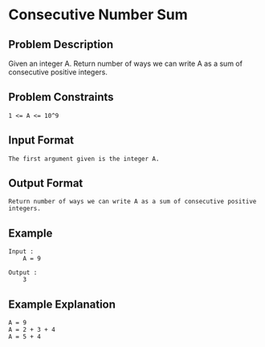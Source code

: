 # Consecutive Number Sum

## Problem Description

Given an integer A. Return number of ways we can write A as a sum of consecutive positive integers.

## Problem Constraints
```
1 <= A <= 10^9
```

## Input Format
```
The first argument given is the integer A.
```

## Output Format
```
Return number of ways we can write A as a sum of consecutive positive integers.
```
## Example
```
Input :
    A = 9
     
Output :
    3
```

## Example Explanation
```
A = 9
A = 2 + 3 + 4
A = 5 + 4
```

